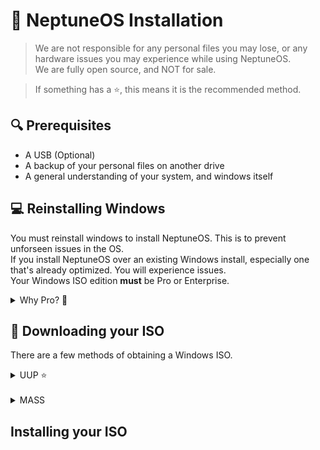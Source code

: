 <!DOCTYPE html>
<body>

# 🚀 NeptuneOS Installation

> We are not responsible for any personal files you may lose, or any hardware issues you may experience while using NeptuneOS. <br>
> We are fully open source, and NOT for sale.

> If something has a ⭐, this means it is the recommended method.

## 🔍 Prerequisites

- A USB (Optional)
- A backup of your personal files on another drive
- A general understanding of your system, and windows itself

## 💻 Reinstalling Windows

You must reinstall windows to install NeptuneOS. This is to prevent unforseen issues in the OS. <br>
If you install NeptuneOS over an existing Windows install, especially one that's already optimized. You will experience issues. <br>
Your Windows ISO edition **must** be Pro or Enterprise.

<details><summary>Why Pro? 💬</summary>
<br>
Home editions do not support a numerous amount of registry tweaks that are supported in Pro, such as those related to the Group Policy.
</details>

## 💽 Downloading your ISO

There are a few methods of obtaining a Windows ISO. <br>

<details><summary>UUP ⭐</summary>
<br>
    <ul>
<h2> UUPDump Guide</h2> 
<li> Using UUPDump, you get a up to date stock Pro ISO of whatever windows version you desire </li>
<li> This means you will not have to update Windows upon installing. </li>
<li> Easily supports both USB and Non-USB installation methods 
<li> However, the ISO has to be built using their provided scripts, which takes some time depending on your systems processor. </li>
    </ul>
<br>

<h2> Getting your ISO from UUPDump</h2>
<li>Head over to <a href="https://uupdump.net/known.php">UUPDump</a></li>
<li>At the top of the window, choose the latest build of your desired Windows version as shown in the screenshot. Make sure that your system and NeptuneOS support it.</li>
<br>
<img src="uup.png" alt="UUP Screenshot" style="width: 500px; height:auto;">
<br>
<li> Once you selected your ISO, you will be presented with a list of builds for that version.
<li> Make sure you select one titled "Windows 1x, version xxxx" as shown in the screenshot. (<i>X = Version Number</i>)</li>
<li> Also make sure you select <b>amd64</b>, do NOT select arm64
<br>
<img src="uup2.png" alt="UUP Screenshot2" style="width: 500px; height:auto;"
<br>
<li> The next screen will prompt you for your language. Please select yours, and click Next.
<br>
<blockquote> Please note that the NeptuneOS installer will be in English. Language translation <i>may</i> be added in the future.</blockquote>
<li> You will be prompted to Choose your Edition. Make sure <b>Windows Pro</b> is the only thing checked.</li>
<li> The final screen will ask you for Download Options. Please copy the following screenshot. </li>
<br>
<img src="uup3.png" alt="UUP Screenshot3" style="width: 400px; height:auto;">
<br>
<li> You will download a zip file with a name such as <i>22631.3520_amd64_en-us_professional_57d5718b_convert.zip</i>, please extract this to your desktop to a folder <b>with no spaces</b>
<li> After extracting, please open the folder and run <i>uup_download_windows.cmd</i> to start compiling the ISO automatically. This will take some time depending on network and processor speeds.
<li> The script will start runnning and will appear as such</li>
<br>
<img src="uup4.png" alt="UUP Screenshot4" style="width: 400px; height:auto;">
<br>
<li> When the script finishes, you will have your Windows ISO in the folder that you extracted the script into. </li>
<br>
<img src="uup5.png" alt="UUP Screensho5" style="width: 400px; height:auto;"> <img src="uup6.png" alt="UUP Sreenshot6" style="width: 400px; height:auto;">
<br>
<li> Please follow the next part of the guide to Install your ISO</li>
</details>
<br>
<details><summary>MASS</summary>
<br>

<h2> MASS Guide</h2>
    <ul>
<li> Using MASS, you are downloading a full Windows ISO with every edition present</li>
<li> You will have to update Windows upon installation
<li> This method also requires a few extra steps to install Windows Pro edition from the ISO
<li> The ISO is already compiled, you are only downloading it
    </ul>

</details>

## Installing your ISO

</body>
